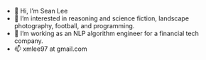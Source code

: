 - 👋 Hi, I’m Sean Lee
- 👀 I’m interested in reasoning and science fiction, landscape photography, football, and programming.
- 💼 I’m working as an NLP algorithm engineer for a financial tech company.
- 📫 xmlee97 at gmail.com

<!---
SeanLee97/SeanLee97 is a ✨ special ✨ repository because its `README.md` (this file) appears on your GitHub profile.
You can click the Preview link to take a look at your changes.
--->
